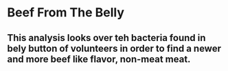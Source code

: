 # Beef From The Belly

## This analysis looks over teh bacteria found in bely button of volunteers in order to find a newer and more beef like flavor, non-meat meat. 

